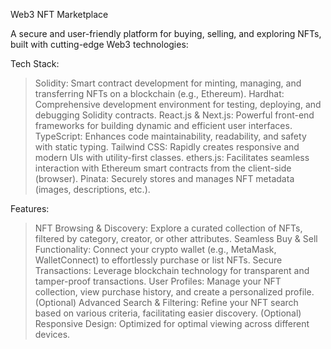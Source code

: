 Web3 NFT Marketplace

A secure and user-friendly platform for buying, selling, and exploring NFTs, built with cutting-edge Web3 technologies:

Tech Stack:
>Solidity: Smart contract development for minting, managing, and transferring NFTs on a blockchain (e.g., Ethereum).
>Hardhat: Comprehensive development environment for testing, deploying, and debugging Solidity contracts.
>React.js & Next.js: Powerful front-end frameworks for building dynamic and efficient user interfaces.
>TypeScript: Enhances code maintainability, readability, and safety with static typing.
>Tailwind CSS: Rapidly creates responsive and modern UIs with utility-first classes.
>ethers.js: Facilitates seamless interaction with Ethereum smart contracts from the client-side (browser).
>Pinata: Securely stores and manages NFT metadata (images, descriptions, etc.).

Features:
>NFT Browsing & Discovery: Explore a curated collection of NFTs, filtered by category, creator, or other attributes.
>Seamless Buy & Sell Functionality: Connect your crypto wallet (e.g., MetaMask, WalletConnect) to effortlessly purchase or list NFTs.
>Secure Transactions: Leverage blockchain technology for transparent and tamper-proof transactions.
>User Profiles: Manage your NFT collection, view purchase history, and create a personalized profile. (Optional)
>Advanced Search & Filtering: Refine your NFT search based on various criteria, facilitating easier discovery. (Optional)
>Responsive Design: Optimized for optimal viewing across different devices.
